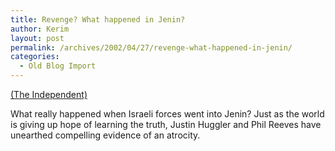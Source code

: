 ```yaml
---
title: Revenge? What happened in Jenin?
author: Kerim
layout: post
permalink: /archives/2002/04/27/revenge-what-happened-in-jenin/
categories:
  - Old Blog Import
---
```

<a href="http://www.independent.co.uk/story.jsp?story=288592" onclick="_gaq.push(['_trackEvent', 'outbound-article', 'http://www.independent.co.uk/story.jsp?story=288592', '(The Independent)']);" >(The Independent)</a>

What really happened when Israeli forces went into Jenin? Just as the world is giving up hope of learning the truth, Justin Huggler and Phil Reeves have unearthed compelling evidence of an atrocity.

